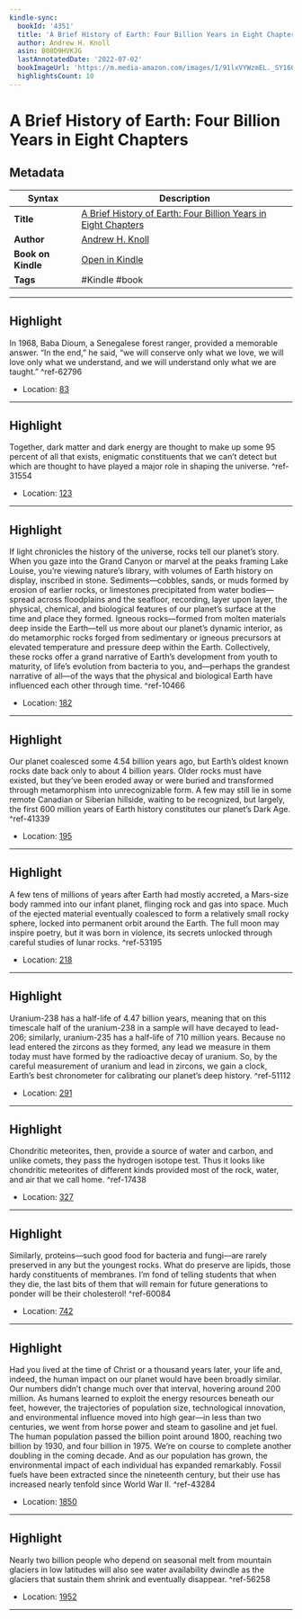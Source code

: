 ```yaml
---
kindle-sync:
  bookId: '4351'
  title: 'A Brief History of Earth: Four Billion Years in Eight Chapters'
  author: Andrew H. Knoll
  asin: B08D9HVKJG
  lastAnnotatedDate: '2022-07-02'
  bookImageUrl: 'https://m.media-amazon.com/images/I/91lxVYWzmEL._SY160.jpg'
  highlightsCount: 10
---
```

# A Brief History of Earth: Four Billion Years in Eight Chapters

## Metadata

| Syntax | Description |
| ---------- | ---------- |
| **Title** | [A Brief History of Earth: Four Billion Years in Eight Chapters](https://www.amazon.com/dp/B08D9HVKJG?&linkCode=ll1&tag=jwtwkm-20&language=en_US&ref_=as_li_ss_tl) |
| **Author** | [Andrew H. Knoll](https://www.amazon.com/Andrew-H-Knoll/e/B001IXU90Y/ref=dp_byline_cont_ebooks_1) |
| **Book on Kindle** | <a href="kindle://book?action=open&asin=B08D9HVKJG" target="_blank">Open in Kindle</a> |
| **Tags** | #Kindle #book |

---

## Highlight

In 1968, Baba Dioum, a Senegalese forest ranger, provided a memorable answer. “In the end,” he said, “we will conserve only what we love, we will love only what we understand, and we will understand only what we are taught.” ^ref-62796

- Location: [83](kindle://book?action=open&asin=B08D9HVKJG&location=83)

---
## Highlight

Together, dark matter and dark energy are thought to make up some 95 percent of all that exists, enigmatic constituents that we can’t detect but which are thought to have played a major role in shaping the universe. ^ref-31554

- Location: [123](kindle://book?action=open&asin=B08D9HVKJG&location=123)

---
## Highlight

If light chronicles the history of the universe, rocks tell our planet’s story. When you gaze into the Grand Canyon or marvel at the peaks framing Lake Louise, you’re viewing nature’s library, with volumes of Earth history on display, inscribed in stone. Sediments—cobbles, sands, or muds formed by erosion of earlier rocks, or limestones precipitated from water bodies—spread across floodplains and the seafloor, recording, layer upon layer, the physical, chemical, and biological features of our planet’s surface at the time and place they formed. Igneous rocks—formed from molten materials deep inside the Earth—tell us more about our planet’s dynamic interior, as do metamorphic rocks forged from sedimentary or igneous precursors at elevated temperature and pressure deep within the Earth. Collectively, these rocks offer a grand narrative of Earth’s development from youth to maturity, of life’s evolution from bacteria to you, and—perhaps the grandest narrative of all—of the ways that the physical and biological Earth have influenced each other through time. ^ref-10466

- Location: [182](kindle://book?action=open&asin=B08D9HVKJG&location=182)

---
## Highlight

Our planet coalesced some 4.54 billion years ago, but Earth’s oldest known rocks date back only to about 4 billion years. Older rocks must have existed, but they’ve been eroded away or were buried and transformed through metamorphism into unrecognizable form. A few may still lie in some remote Canadian or Siberian hillside, waiting to be recognized, but largely, the first 600 million years of Earth history constitutes our planet’s Dark Age. ^ref-41339

- Location: [195](kindle://book?action=open&asin=B08D9HVKJG&location=195)

---
## Highlight

A few tens of millions of years after Earth had mostly accreted, a Mars-size body rammed into our infant planet, flinging rock and gas into space. Much of the ejected material eventually coalesced to form a relatively small rocky sphere, locked into permanent orbit around the Earth. The full moon may inspire poetry, but it was born in violence, its secrets unlocked through careful studies of lunar rocks. ^ref-53195

- Location: [218](kindle://book?action=open&asin=B08D9HVKJG&location=218)

---
## Highlight

Uranium-238 has a half-life of 4.47 billion years, meaning that on this timescale half of the uranium-238 in a sample will have decayed to lead-206; similarly, uranium-235 has a half-life of 710 million years. Because no lead entered the zircons as they formed, any lead we measure in them today must have formed by the radioactive decay of uranium. So, by the careful measurement of uranium and lead in zircons, we gain a clock, Earth’s best chronometer for calibrating our planet’s deep history. ^ref-51112

- Location: [291](kindle://book?action=open&asin=B08D9HVKJG&location=291)

---
## Highlight

Chondritic meteorites, then, provide a source of water and carbon, and unlike comets, they pass the hydrogen isotope test. Thus it looks like chondritic meteorites of different kinds provided most of the rock, water, and air that we call home. ^ref-17438

- Location: [327](kindle://book?action=open&asin=B08D9HVKJG&location=327)

---
## Highlight

Similarly, proteins—such good food for bacteria and fungi—are rarely preserved in any but the youngest rocks. What do preserve are lipids, those hardy constituents of membranes. I’m fond of telling students that when they die, the last bits of them that will remain for future generations to ponder will be their cholesterol! ^ref-60084

- Location: [742](kindle://book?action=open&asin=B08D9HVKJG&location=742)

---
## Highlight

Had you lived at the time of Christ or a thousand years later, your life and, indeed, the human impact on our planet would have been broadly similar. Our numbers didn’t change much over that interval, hovering around 200 million. As humans learned to exploit the energy resources beneath our feet, however, the trajectories of population size, technological innovation, and environmental influence moved into high gear—in less than two centuries, we went from horse power and steam to gasoline and jet fuel. The human population passed the billion point around 1800, reaching two billion by 1930, and four billion in 1975. We’re on course to complete another doubling in the coming decade. And as our population has grown, the environmental impact of each individual has expanded remarkably. Fossil fuels have been extracted since the nineteenth century, but their use has increased nearly tenfold since World War II. ^ref-43284

- Location: [1850](kindle://book?action=open&asin=B08D9HVKJG&location=1850)

---
## Highlight

Nearly two billion people who depend on seasonal melt from mountain glaciers in low latitudes will also see water availability dwindle as the glaciers that sustain them shrink and eventually disappear. ^ref-56258

- Location: [1952](kindle://book?action=open&asin=B08D9HVKJG&location=1952)

---
